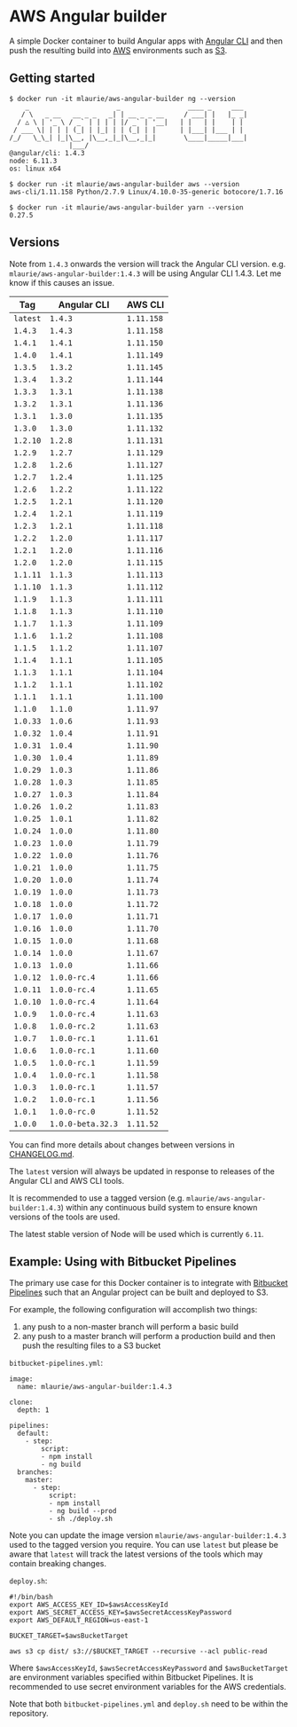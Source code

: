 # AWS Angular builder

A simple Docker container to build Angular apps with [Angular CLI](https://cli.angular.io/) and then push the resulting 
  build into [AWS](https://aws.amazon.com) environments such as [S3](http://docs.aws.amazon.com/AmazonS3/latest/dev/Welcome.html).
  
## Getting started

```
$ docker run -it mlaurie/aws-angular-builder ng --version
    _                      _                 ____ _     ___
   / \   _ __   __ _ _   _| | __ _ _ __     / ___| |   |_ _|
  / △ \ | '_ \ / _` | | | | |/ _` | '__|   | |   | |    | |
 / ___ \| | | | (_| | |_| | | (_| | |      | |___| |___ | |
/_/   \_\_| |_|\__, |\__,_|_|\__,_|_|       \____|_____|___|
               |___/
@angular/cli: 1.4.3
node: 6.11.3
os: linux x64
```

```
$ docker run -it mlaurie/aws-angular-builder aws --version
aws-cli/1.11.158 Python/2.7.9 Linux/4.10.0-35-generic botocore/1.7.16
```

```
$ docker run -it mlaurie/aws-angular-builder yarn --version
0.27.5
```

## Versions

Note from `1.4.3` onwards the version will track the Angular CLI version.  e.g. `mlaurie/aws-angular-builder:1.4.3` will be using Angular CLI 1.4.3.  Let me know if this causes an issue.

| Tag | Angular CLI | AWS CLI |
|---|---|---|
| `latest` | `1.4.3` | `1.11.158` |
| `1.4.3` | `1.4.3` | `1.11.158` |
| `1.4.1` | `1.4.1` | `1.11.150` |
| `1.4.0` | `1.4.1` | `1.11.149` |
| `1.3.5` | `1.3.2` | `1.11.145` |
| `1.3.4` | `1.3.2` | `1.11.144` |
| `1.3.3` | `1.3.1` | `1.11.138` |
| `1.3.2` | `1.3.1` | `1.11.136` |
| `1.3.1` | `1.3.0` | `1.11.135` |
| `1.3.0` | `1.3.0` | `1.11.132` |
| `1.2.10` | `1.2.8` | `1.11.131` |
| `1.2.9` | `1.2.7` | `1.11.129` |
| `1.2.8` | `1.2.6` | `1.11.127` |
| `1.2.7` | `1.2.4` | `1.11.125` |
| `1.2.6` | `1.2.2` | `1.11.122` |
| `1.2.5` | `1.2.1` | `1.11.120` |
| `1.2.4` | `1.2.1` | `1.11.119` |
| `1.2.3` | `1.2.1` | `1.11.118` |
| `1.2.2` | `1.2.0` | `1.11.117` |
| `1.2.1` | `1.2.0` | `1.11.116` |
| `1.2.0` | `1.2.0` | `1.11.115` |
| `1.1.11` | `1.1.3` | `1.11.113` |
| `1.1.10` | `1.1.3` | `1.11.112` |
| `1.1.9` | `1.1.3` | `1.11.111` |
| `1.1.8` | `1.1.3` | `1.11.110` |
| `1.1.7` | `1.1.3` | `1.11.109` |
| `1.1.6` | `1.1.2` | `1.11.108` |
| `1.1.5` | `1.1.2` | `1.11.107` |
| `1.1.4` | `1.1.1` | `1.11.105` |
| `1.1.3` | `1.1.1` | `1.11.104` |
| `1.1.2` | `1.1.1` | `1.11.102` |
| `1.1.1` | `1.1.1` | `1.11.100` |
| `1.1.0` | `1.1.0` | `1.11.97` |
| `1.0.33` | `1.0.6` | `1.11.93` |
| `1.0.32` | `1.0.4` | `1.11.91` |
| `1.0.31` | `1.0.4` | `1.11.90` |
| `1.0.30` | `1.0.4` | `1.11.89` |
| `1.0.29` | `1.0.3` | `1.11.86` |
| `1.0.28` | `1.0.3` | `1.11.85` |
| `1.0.27` | `1.0.3` | `1.11.84` |
| `1.0.26` | `1.0.2` | `1.11.83` |
| `1.0.25` | `1.0.1` | `1.11.82` |
| `1.0.24` | `1.0.0` | `1.11.80` |
| `1.0.23` | `1.0.0` | `1.11.79` |
| `1.0.22` | `1.0.0` | `1.11.76` |
| `1.0.21` | `1.0.0` | `1.11.75` |
| `1.0.20` | `1.0.0` | `1.11.74` |
| `1.0.19` | `1.0.0` | `1.11.73` |
| `1.0.18` | `1.0.0` | `1.11.72` |
| `1.0.17` | `1.0.0` | `1.11.71` |
| `1.0.16` | `1.0.0` | `1.11.70` |
| `1.0.15` | `1.0.0` | `1.11.68` |
| `1.0.14` | `1.0.0` | `1.11.67` |
| `1.0.13` | `1.0.0` | `1.11.66` |
| `1.0.12` | `1.0.0-rc.4` | `1.11.66` |
| `1.0.11` | `1.0.0-rc.4` | `1.11.65` |
| `1.0.10` | `1.0.0-rc.4` | `1.11.64` |
| `1.0.9` | `1.0.0-rc.4` | `1.11.63` |
| `1.0.8` | `1.0.0-rc.2` | `1.11.63` |
| `1.0.7` | `1.0.0-rc.1` | `1.11.61` |
| `1.0.6` | `1.0.0-rc.1` | `1.11.60` |
| `1.0.5` | `1.0.0-rc.1` | `1.11.59` |
| `1.0.4` | `1.0.0-rc.1` | `1.11.58` |
| `1.0.3` | `1.0.0-rc.1` | `1.11.57` |
| `1.0.2` | `1.0.0-rc.1` | `1.11.56` |
| `1.0.1` | `1.0.0-rc.0` | `1.11.52` |
| `1.0.0` | `1.0.0-beta.32.3` | `1.11.52` |

You can find more details about changes between versions in [CHANGELOG.md](https://github.com/MattLaurie/aws-angular-builder/blob/master/CHANGELOG.md).

The `latest` version will always be updated in response to releases of the Angular CLI and AWS CLI tools.

It is recommended to use a tagged version (e.g. `mlaurie/aws-angular-builder:1.4.3`) within any continuous build system to 
  ensure known versions of the tools are used.

The latest stable version of Node will be used which is currently `6.11`.

## Example: Using with Bitbucket Pipelines

The primary use case for this Docker container is to integrate with 
  [Bitbucket Pipelines](https://bitbucket.org/product/features/pipelines) such that an Angular project can be built and deployed 
  to S3.
  
For example, the following configuration will accomplish two things:

1. any push to a non-master branch will perform a basic build
1. any push to a master branch will perform a production build and then push the resulting files to a S3 bucket   

`bitbucket-pipelines.yml`:
```
image:
  name: mlaurie/aws-angular-builder:1.4.3

clone:
  depth: 1

pipelines:
  default:
    - step:
        script:
        - npm install
        - ng build
  branches:
    master:
      - step:
          script:
          - npm install
          - ng build --prod
          - sh ./deploy.sh
```

Note you can update the image version `mlaurie/aws-angular-builder:1.4.3` used to the tagged version you require.
  You can use `latest` but please be aware that `latest` will track the latest versions of the tools which 
  may contain breaking changes.

`deploy.sh`:
```
#!/bin/bash
export AWS_ACCESS_KEY_ID=$awsAccessKeyId
export AWS_SECRET_ACCESS_KEY=$awsSecretAccessKeyPassword
export AWS_DEFAULT_REGION=us-east-1

BUCKET_TARGET=$awsBucketTarget

aws s3 cp dist/ s3://$BUCKET_TARGET --recursive --acl public-read
```

Where `$awsAccessKeyId`, `$awsSecretAccessKeyPassword` and `$awsBucketTarget` are environment variables specified 
  within Bitbucket Pipelines.  It is recommended to use secret environment variables for the AWS credentials.

Note that both `bitbucket-pipelines.yml` and `deploy.sh` need to be within the repository.
